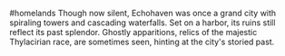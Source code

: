 #homelands
Though now silent, Echohaven was once a grand city with spiraling towers and cascading waterfalls. Set on a harbor, its ruins still reflect its past splendor. Ghostly apparitions, relics of the majestic Thylacirian race, are sometimes seen, hinting at the city's storied past.